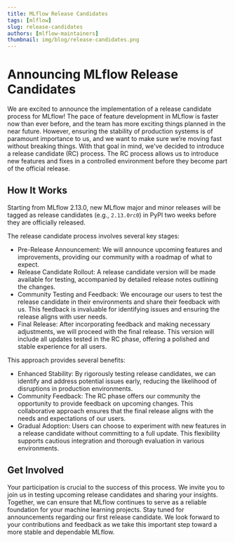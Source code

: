 ```yaml
---
title: MLflow Release Candidates
tags: [mlflow]
slug: release-candidates
authors: [mlflow-maintainers]
thumbnail: img/blog/release-candidates.png
---
```


# Announcing MLflow Release Candidates

We are excited to announce the implementation of a release candidate process for MLflow!
The pace of feature development in MLflow is faster now than ever before, and the team has more exciting things planned in the near future. However, ensuring the stability of production systems is of paramount importance to us, and we want to make sure we’re moving fast without breaking things. With that goal in mind, we've decided to introduce a release candidate (RC) process. The RC process allows us to introduce new features and fixes in a controlled environment before they become part of the official release.

## How It Works

Starting from MLflow 2.13.0, new MLflow major and minor releases will be tagged as release candidates (e.g., `2.13.0rc0`) in PyPI two weeks before they are officially released.

The release candidate process involves several key stages:

- Pre-Release Announcement: We will announce upcoming features and improvements, providing our community with a roadmap of what to expect.
- Release Candidate Rollout: A release candidate version will be made available for testing, accompanied by detailed release notes outlining the changes.
- Community Testing and Feedback: We encourage our users to test the release candidate in their environments and share their feedback with us. This feedback is invaluable for identifying issues and ensuring the release aligns with user needs.
- Final Release: After incorporating feedback and making necessary adjustments, we will proceed with the final release. This version will include all updates tested in the RC phase, offering a polished and stable experience for all users.

This approach provides several benefits:

- Enhanced Stability: By rigorously testing release candidates, we can identify and address potential issues early, reducing the likelihood of disruptions in production environments.
- Community Feedback: The RC phase offers our community the opportunity to provide feedback on upcoming changes. This collaborative approach ensures that the final release aligns with the needs and expectations of our users.
- Gradual Adoption: Users can choose to experiment with new features in a release candidate without committing to a full update. This flexibility supports cautious integration and thorough evaluation in various environments.

## Get Involved

Your participation is crucial to the success of this process. We invite you to join us in testing upcoming release candidates and sharing your insights. Together, we can ensure that MLflow continues to serve as a reliable foundation for your machine learning projects.
Stay tuned for announcements regarding our first release candidate. We look forward to your contributions and feedback as we take this important step toward a more stable and dependable MLflow.
